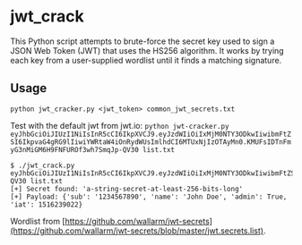 # jwt_crack 

This Python script attempts to brute-force the secret key used to sign a JSON Web Token (JWT) that uses the HS256 algorithm. It works by trying each key from a user-supplied wordlist until it finds a matching signature.

## Usage

`python jwt_cracker.py <jwt_token> common_jwt_secrets.txt`

Test with the default jwt from jwt.io: `python jwt-cracker.py eyJhbGciOiJIUzI1NiIsInR5cCI6IkpXVCJ9.eyJzdWIiOiIxMjM0NTY3ODkwIiwibmFtZSI6IkpvaG4gRG9lIiwiYWRtaW4iOnRydWUsImlhdCI6MTUxNjIzOTAyMn0.KMUFsIDTnFmyG3nMiGM6H9FNFUROf3wh7SmqJp-QV30 list.txt`

```
$ ./jwt_crack.py eyJhbGciOiJIUzI1NiIsInR5cCI6IkpXVCJ9.eyJzdWIiOiIxMjM0NTY3ODkwIiwibmFtZSI6IkpvaG4gRG9lIiwiYWRtaW4iOnRydWUsImlhdCI6MTUxNjIzOTAyMn0.KMUFsIDTnFmyG3nMiGM6H9FNFUROf3wh7SmqJp-QV30 list.txt
[+] Secret found: 'a-string-secret-at-least-256-bits-long'
[+] Payload: {'sub': '1234567890', 'name': 'John Doe', 'admin': True, 'iat': 1516239022}
```

Wordlist from [https://github.com/wallarm/jwt-secrets](https://github.com/wallarm/jwt-secrets/blob/master/jwt.secrets.list).